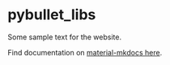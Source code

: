 # pybullet_libs

Some sample text for the website.

Find documentation on [material-mkdocs here](https://squidfunk.github.io/mkdocs-material/).
